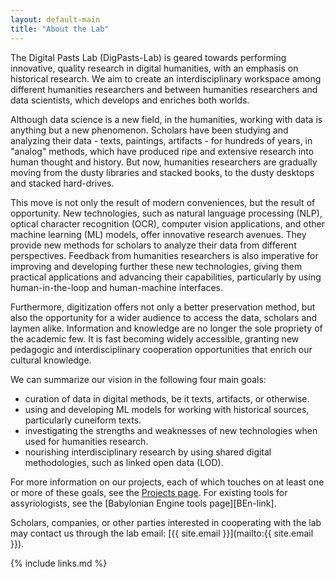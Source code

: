 ```yaml
---
layout: default-main
title: "About the Lab"
---
```


The Digital Pasts Lab (DigPasts-Lab) is geared towards performing innovative, quality research in digital humanities, with an emphasis on historical research. We aim to create an interdisciplinary workspace among different humanities researchers and between humanities researchers and data scientists, which develops and enriches both worlds.

Although data science is a new field, in the humanities, working with data is anything but a new phenomenon. Scholars have been studying and analyzing their data - texts, paintings, artifacts - for hundreds of years, in "analog" methods, which have produced ripe and extensive research into human thought and history. But now, humanities researchers are gradually moving from the dusty libraries and stacked books, to the dusty desktops and stacked hard-drives.

This move is not only the result of modern conveniences, but the result of opportunity. New technologies, such as natural language processing (NLP), optical character recognition (OCR), computer vision applications, and other machine learning (ML) models, offer innovative research avenues. They provide new methods for scholars to analyze their data from different perspectives. Feedback from humanities researchers is also imperative for improving and developing further these new technologies, giving them practical applications and advancing their capabilities, particularly by using human-in-the-loop and human-machine interfaces.

Furthermore, digitization offers not only a better preservation method, but also the opportunity for a wider audience to access the data, scholars and laymen alike. Information and knowledge are no longer the sole propriety of the academic few. It is fast becoming widely accessible, granting new pedagogic and interdisciplinary cooperation opportunities that enrich our cultural knowledge.

We can summarize our vision in the following four main goals: 

- curation of data in digital methods, be it texts, artifacts, or otherwise.
- using and developing ML models for working with historical sources, particularly cuneiform texts.
- investigating the strengths and weaknesses of new technologies when used for humanities research.
- nourishing interdisciplinary research by using shared digital methodologies, such as linked open data (LOD).

For more information on our projects, each of which touches on at least one or more of these goals, see the [Projects page](projects.html). For existing tools for assyriologists, see the [Babylonian Engine tools page][BEn-link].

Scholars, companies, or other parties interested in cooperating with the lab may contact us through the lab email: [{{ site.email }}](mailto:{{ site.email }}).

{% include links.md %}
